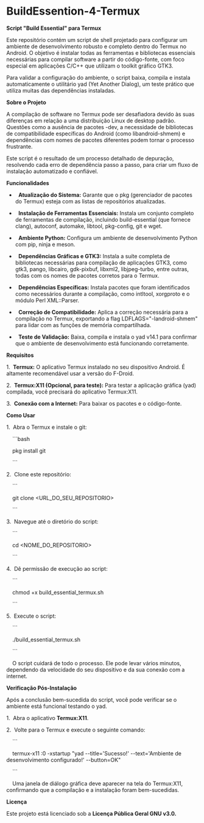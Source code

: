 # **BuildEssention-4-Termux**


**Script \"Build Essential\" para Termux**


Este repositório contém um script de shell projetado para configurar um ambiente de desenvolvimento robusto e completo dentro do Termux no Android. O objetivo é instalar todas as ferramentas e bibliotecas essenciais necessárias para compilar software a partir do código-fonte, com foco especial em aplicações C/C++ que utilizam o toolkit gráfico GTK3.


Para validar a configuração do ambiente, o script baixa, compila e instala automaticamente o utilitário yad (Yet Another Dialog), um teste prático que utiliza muitas das dependências instaladas.


**Sobre o Projeto**


A compilação de software no Termux pode ser desafiadora devido às suas diferenças em relação a uma distribuição Linux de desktop padrão. Questões como a ausência de pacotes -dev, a necessidade de bibliotecas de compatibilidade específicas do Android (como libandroid-shmem) e dependências com nomes de pacotes diferentes podem tornar o processo frustrante.


Este script é o resultado de um processo detalhado de depuração, resolvendo cada erro de dependência passo a passo, para criar um fluxo de instalação automatizado e confiável.


**Funcionalidades**


*   **Atualização do Sistema:** Garante que o pkg (gerenciador de pacotes do Termux) esteja com as listas de repositórios atualizadas.


*   **Instalação de Ferramentas Essenciais:** Instala um conjunto completo de ferramentas de compilação, incluindo build-essential (que fornece clang), autoconf, automake, libtool, pkg-config, git e wget.


*   **Ambiente Python:** Configura um ambiente de desenvolvimento Python com pip, ninja e meson.


*   **Dependências Gráficas e GTK3:** Instala a suíte completa de bibliotecas necessárias para compilação de aplicações GTK3, como gtk3, pango, libcairo, gdk-pixbuf, libxml2, libjpeg-turbo, entre outras, todas com os nomes de pacotes corretos para o Termux.


*   **Dependências Específicas:** Instala pacotes que foram identificados como necessários durante a compilação, como intltool, xorgproto e o módulo Perl XML::Parser.


*   **Correção de Compatibilidade:** Aplica a correção necessária para a compilação no Termux, exportando a flag LDFLAGS=\"-landroid-shmem\" para lidar com as funções de memória compartilhada.


*   **Teste de Validação:** Baixa, compila e instala o yad v14.1 para confirmar que o ambiente de desenvolvimento está funcionando corretamente.


**Requisitos**


1.  **Termux:** O aplicativo Termux instalado no seu dispositivo Android. É altamente recomendável usar a versão do F-Droid.


2.  **Termux:X11 (Opcional, para teste):** Para testar a aplicação gráfica (yad) compilada, você precisará do aplicativo Termux:X11.


3.  **Conexão com a Internet:** Para baixar os pacotes e o código-fonte.


**Como Usar**


1.  Abra o Termux e instale o git:

    ```bash

    pkg install git

    ```


2.  Clone este repositório:

    ```

    git clone <URL_DO_SEU_REPOSITORIO>

    ```


3.  Navegue até o diretório do script:

    ```

    cd <NOME_DO_REPOSITORIO>

    ```


4.  Dê permissão de execução ao script:

    ```

    chmod +x build_essential_termux.sh

    ```


5.  Execute o script:


    ```

    ./build_essential_termux.sh

    ```

    O script cuidará de todo o processo. Ele pode levar vários minutos, dependendo da velocidade do seu dispositivo e da sua conexão com a internet.


**Verificação Pós-Instalação**


Após a conclusão bem-sucedida do script, você pode verificar se o ambiente está funcional testando o yad.


1.  Abra o aplicativo **Termux:X11**.


2.  Volte para o Termux e execute o seguinte comando:

    ```

    termux-x11 :0 -xstartup "yad --title='Sucesso!' --text='Ambiente de desenvolvimento configurado!' --button=OK"

    ```

    Uma janela de diálogo gráfica deve aparecer na tela do Termux:X11, confirmando que a compilação e a instalação foram bem-sucedidas.


**Licença**


Este projeto está licenciado sob a **Licença Pública Geral GNU v3.0.**




